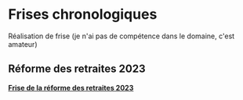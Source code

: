 # Frises chronologiques

Réalisation de frise (je n'ai pas de compétence dans le domaine, c'est amateur)

## Réforme des retraites 2023

**[Frise de la réforme des retraites 2023](https://furzorg.github.io/frises/reformedesretraites)**